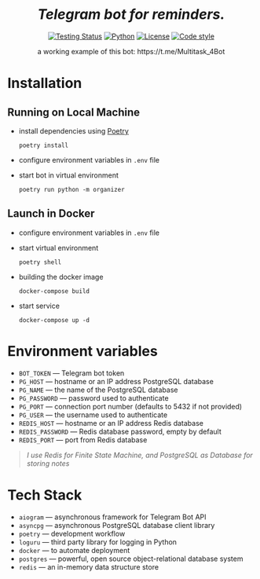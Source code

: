 <h1 align="center"><em>Telegram bot for reminders.</em></h1>

<p align="center">
<a href="https://github.com/donBarbos/organizer/actions/workflows/checks.yml"><img src="https://github.com/donBarbos/organizer/actions/workflows/checks.yml/badge.svg" alt="Testing Status"></a>
<a href="https://www.python.org/downloads"><img src="https://img.shields.io/badge/Python-3.7%2B-blue" alt="Python"></a>
<a href="https://github.com/donBarbos/organizer/blob/master/LICENSE"><img src="https://img.shields.io/badge/License-GPLv3-blue.svg" alt="License"></a>
<a href="https://github.com/psf/black"><img src="https://img.shields.io/badge/code%20style-black-000000.svg" alt="Code style"></a>
<p>

<p align="center">a working example of this bot: https://t.me/Multitask_4Bot<p>

# Installation

## Running on Local Machine

- install dependencies using [Poetry](https://python-poetry.org "python package manager")
    ```
    poetry install
    ```
- configure environment variables in `.env` file

- start bot in virtual environment
    ```
    poetry run python -m organizer
    ```

## Launch in Docker

- configure environment variables in `.env` file

- start virtual environment
    ```
    poetry shell
    ```

- building the docker image
    ```
    docker-compose build
    ```
- start service
    ```
    docker-compose up -d
    ```

# Environment variables

- `BOT_TOKEN` — Telegram bot token
- `PG_HOST` — hostname or an IP address PostgreSQL database
- `PG_NAME` — the name of the PostgreSQL database
- `PG_PASSWORD` — password used to authenticate
- `PG_PORT` — connection port number (defaults to 5432 if not provided)
- `PG_USER` — the username used to authenticate
- `REDIS_HOST` — hostname or an IP address Redis database 
- `REDIS_PASSWORD` — Redis database password, empty by default
- `REDIS_PORT` — port from Redis database

> *I use Redis for Finite State Machine, and PostgreSQL as Database for storing notes*

# Tech Stack

- `aiogram` — asynchronous framework for Telegram Bot API
- `asyncpg` — asynchronous PostgreSQL database client library
- `poetry` — development workflow
- `loguru` — third party library for logging in Python
- `docker` — to automate deployment
- `postgres` — powerful, open source object-relational database system
- `redis` — an in-memory data structure store
